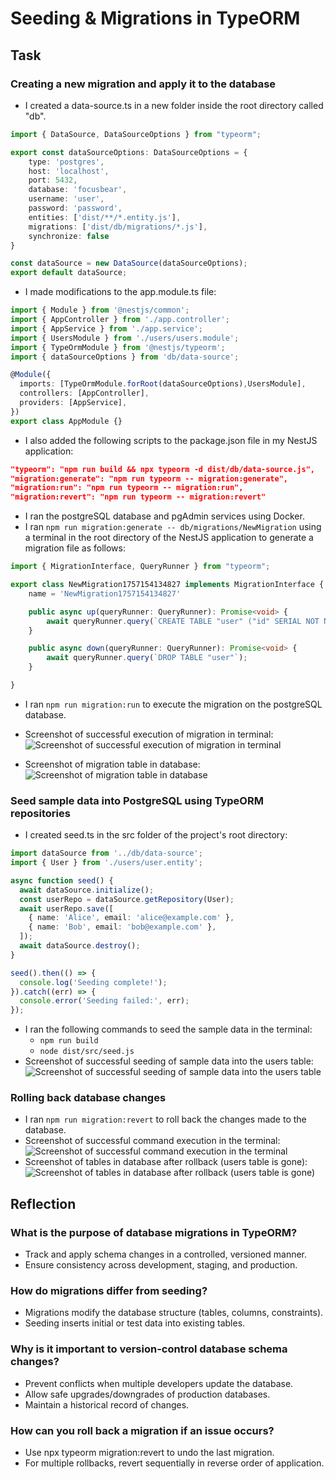 # Seeding & Migrations in TypeORM

## Task

### Creating a new migration and apply it to the database

- I created a data-source.ts in a new folder inside the root directory called "db".

```typescript
import { DataSource, DataSourceOptions } from "typeorm";

export const dataSourceOptions: DataSourceOptions = {
    type: 'postgres',
    host: 'localhost',
    port: 5432,
    database: 'focusbear',
    username: 'user',
    password: 'password',
    entities: ['dist/**/*.entity.js'],
    migrations: ['dist/db/migrations/*.js'],
    synchronize: false
}

const dataSource = new DataSource(dataSourceOptions);
export default dataSource;
```

- I made modifications to the app.module.ts file:

```typescript
import { Module } from '@nestjs/common';
import { AppController } from './app.controller';
import { AppService } from './app.service';
import { UsersModule } from './users/users.module';
import { TypeOrmModule } from '@nestjs/typeorm';
import { dataSourceOptions } from 'db/data-source';

@Module({
  imports: [TypeOrmModule.forRoot(dataSourceOptions),UsersModule],
  controllers: [AppController],
  providers: [AppService],
})
export class AppModule {}
```

- I also added the following scripts to the package.json file in my NestJS application:

```json
"typeorm": "npm run build && npx typeorm -d dist/db/data-source.js",
"migration:generate": "npm run typeorm -- migration:generate",
"migration:run": "npm run typeorm -- migration:run",
"migration:revert": "npm run typeorm -- migration:revert"
```

- I ran the postgreSQL database and pgAdmin services using Docker.
- I ran `npm run migration:generate -- db/migrations/NewMigration` using a terminal in the root directory of the NestJS application to generate a migration file as follows:

```typescript
import { MigrationInterface, QueryRunner } from "typeorm";

export class NewMigration1757154134827 implements MigrationInterface {
    name = 'NewMigration1757154134827'

    public async up(queryRunner: QueryRunner): Promise<void> {
        await queryRunner.query(`CREATE TABLE "user" ("id" SERIAL NOT NULL, "name" character varying(50) NOT NULL, "email" character varying NOT NULL, CONSTRAINT "UQ_e12875dfb3b1d92d7d7c5377e22" UNIQUE ("email"), CONSTRAINT "PK_cace4a159ff9f2512dd42373760" PRIMARY KEY ("id"))`);
    }

    public async down(queryRunner: QueryRunner): Promise<void> {
        await queryRunner.query(`DROP TABLE "user"`);
    }

}
```

- I ran `npm run migration:run` to execute the migration on the postgreSQL database.
- Screenshot of successful execution of migration in terminal:
![Screenshot of successful execution of migration in terminal](images/migration_run_terminal.png)

- Screenshot of migration table in database:
![Screenshot of migration table in database](images/migration_table.png)

### Seed sample data into PostgreSQL using TypeORM repositories

- I created seed.ts in the src folder of the project's root directory:

```typescript
import dataSource from '../db/data-source';
import { User } from './users/user.entity';

async function seed() {
  await dataSource.initialize();
  const userRepo = dataSource.getRepository(User);
  await userRepo.save([
    { name: 'Alice', email: 'alice@example.com' },
    { name: 'Bob', email: 'bob@example.com' },
  ]);
  await dataSource.destroy();
}

seed().then(() => {
  console.log('Seeding complete!');
}).catch((err) => {
  console.error('Seeding failed:', err);
});
```

- I ran the following commands to seed the sample data in the terminal:
  - `npm run build`
  - `node dist/src/seed.js`
- Screenshot of successful seeding of sample data into the users table:
![Screenshot of successful seeding of sample data into the users table](images/seed_evidence.png)

### Rolling back database changes

- I ran `npm run migration:revert` to roll back the changes made to the database.
- Screenshot of successful command execution in the terminal:
![Screenshot of successful command execution in the terminal](images/migration_rollback_terminal.png)
- Screenshot of tables in database after rollback (users table is gone):
![Screenshot of tables in database after rollback (users table is gone)](images/migration_rollback_evidence.png)

## Reflection

### What is the purpose of database migrations in TypeORM?

- Track and apply schema changes in a controlled, versioned manner.
- Ensure consistency across development, staging, and production.

### How do migrations differ from seeding?

- Migrations modify the database structure (tables, columns, constraints).
- Seeding inserts initial or test data into existing tables.

### Why is it important to version-control database schema changes?

- Prevent conflicts when multiple developers update the database.
- Allow safe upgrades/downgrades of production databases.
- Maintain a historical record of changes.

### How can you roll back a migration if an issue occurs?

- Use npx typeorm migration:revert to undo the last migration.
- For multiple rollbacks, revert sequentially in reverse order of application.

